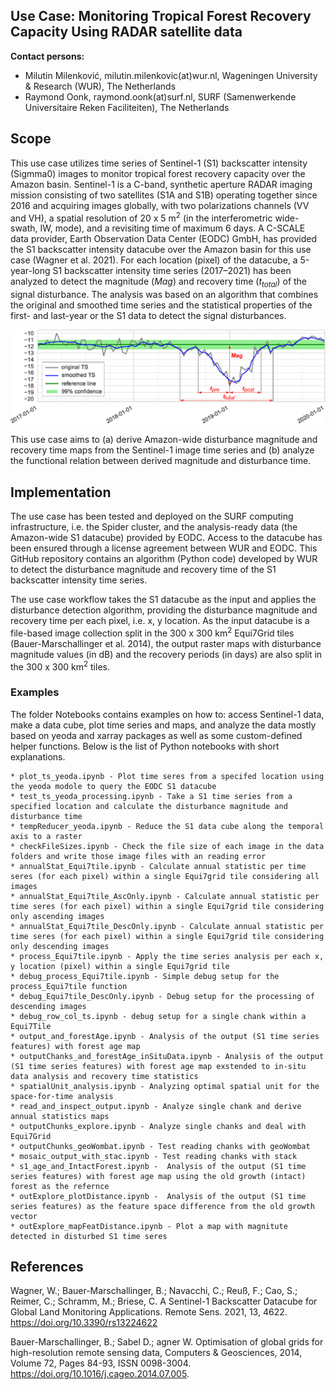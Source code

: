 ## Use Case: Monitoring Tropical Forest Recovery Capacity Using **RADAR** satellite data

__Contact persons:__ 
* Milutin Milenković, milutin.milenkovic(at)wur.nl, Wageningen University & Research (WUR), The Netherlands
* Raymond Oonk, raymond.oonk(at)surf.nl, SURF (Samenwerkende Universitaire Reken Faciliteiten), The Netherlands
## Scope
This use case utilizes time series of Sentinel-1 (S1) backscatter intensity (Sigmma0) images to monitor tropical forest recovery capacity over the Amazon basin. Sentinel-1 is a C-band, synthetic aperture RADAR imaging mission consisting of two satellites (S1A and S1B) operating together since 2016 and acquiring images globally, with two polarizations channels (VV and VH), a spatial resolution of 20 x 5 m<sup>2</sup>  (in the interferometric wide-swath, IW, mode), and a revisiting time of maximum 6 days. A C-SCALE data provider, Earth Observation Data Center (EODC) GmbH, has provided the S1 backscatter intensity datacube over the Amazon basin for this use case (Wagner et al. 2021). For each location (pixel) of the datacube, a 5-year-long S1 backscatter intensity time series (2017–2021) has been analyzed to detect the magnitude (_Mag_) and recovery time (_t<sub>total</sub>_) of the signal disturbance.  The analysis was based on an algorithm that combines the original and smoothed time series and the statistical properties of the first- and last-year or the S1 data to detect the signal disturbances. 

![Alt text](figures/ts_figure.png?raw=true "XXXXX")

This use case aims to (a) derive Amazon-wide disturbance magnitude and recovery time maps from the Sentinel-1 image time series and (b) analyze the functional relation between derived magnitude and disturbance time.  
## Implementation

The use case has been tested and deployed on the SURF computing infrastructure, i.e. the Spider cluster, and the analysis-ready data (the Amazon-wide S1 datacube) provided by EODC. Access to the datacube has been ensured through a license agreement between WUR and EODC. This GitHub repository contains an algorithm (Python code) developed by WUR to detect the disturbance magnitude and recovery time of the S1 backscatter intensity time series. 

The use case workflow takes the S1 datacube as the input and applies the disturbance detection algorithm, providing the disturbance magnitude and recovery time per each pixel, i.e. x, y location. As the input datacube is a file-based image collection split in the 300 x 300 km<sup>2</sup>  Equi7Grid tiles (Bauer-Marschallinger et al. 2014), the output raster maps with disturbance magnitude values (in dB) and the recovery periods (in days) are also split in the 300 x 300 km<sup>2</sup>  tiles.

### Examples

The folder Notebooks contains examples on how to: access Sentinel-1 data, make a data cube, plot time series and maps, and analyze the data mostly based on yeoda and xarray packages as well as some custom-defined helper functions. Below is the list of Python notebooks with short explanations.

    * plot_ts_yeoda.ipynb - Plot time seres from a specifed location using the yeoda modole to query the EODC S1 datacube
    * test_ts_yeoda_processing.ipynb - Take a S1 time series from a specified location and calculate the disturbance magnitude and disturbance time
    * tempReducer_yeoda.ipynb - Reduce the S1 data cube along the temporal axis to a raster
    * checkFileSizes.ipynb - Check the file size of each image in the data folders and write those image files with an reading error
    * annualStat_Equi7tile.ipynb - Calculate annual statistic per time seres (for each pixel) within a single Equi7grid tile considering all images
    * annualStat_Equi7tile_AscOnly.ipynb - Calculate annual statistic per time seres (for each pixel) within a single Equi7grid tile considering only ascending images
    * annualStat_Equi7tile_DescOnly.ipynb - Calculate annual statistic per time seres (for each pixel) within a single Equi7grid tile considering only descending images
    * process_Equi7tile.ipynb - Apply the time series analysis per each x, y location (pixel) within a single Equi7grid tile
    * debug_process_Equi7tile.ipynb - Simple debug setup for the process_Equi7tile function
    * debug_Equi7tile_DescOnly.ipynb - Debug setup for the processing of descending images
    * debug_row_col_ts.ipynb - debug setup for a single chank within a Equi7Tile
    * output_and_forestAge.ipynb - Analysis of the output (S1 time series features) with forest age map
    * outputChanks_and_forestAge_inSituData.ipynb - Analysis of the output (S1 time series features) with forest age map exstended to in-situ data analysis and recovery time statistics
    * spatialUnit_analysis.ipynb - Analyzing optimal spatial unit for the space-for-time analysis
    * read_and_inspect_output.ipynb - Analyze single chank and derive annual statistics maps
    * outputChunks_explore.ipynb - Analyze single chanks and deal with Equi7Grid
    * outputChunks_geoWombat.ipynb - Test reading chanks with geoWombat
    * mosaic_output_with_stac.ipynb - Test reading chanks with stack 
    * s1_age_and_IntactForest.ipynb -  Analysis of the output (S1 time series features) with forest age map using the old growth (intact) forest as the refernce
    * outExplore_plotDistance.ipynb -  Analysis of the output (S1 time series features) as the feature space difference from the old growth vector
    * outExplore_mapFeatDistance.ipynb - Plot a map with magnitute detected in disturbed S1 time seres
    
    
    
    
    
    



## References

Wagner, W.; Bauer-Marschallinger, B.; Navacchi, C.; Reuß, F.; Cao, S.; Reimer, C.; Schramm, M.; Briese, C. A Sentinel-1 Backscatter Datacube for Global Land Monitoring Applications. Remote Sens. 2021, 13, 4622. https://doi.org/10.3390/rs13224622

Bauer-Marschallinger, B.; Sabel D.; agner W. Optimisation of global grids for high-resolution remote sensing data, Computers & Geosciences, 2014, Volume 72,  Pages 84-93, ISSN 0098-3004. https://doi.org/10.1016/j.cageo.2014.07.005.
